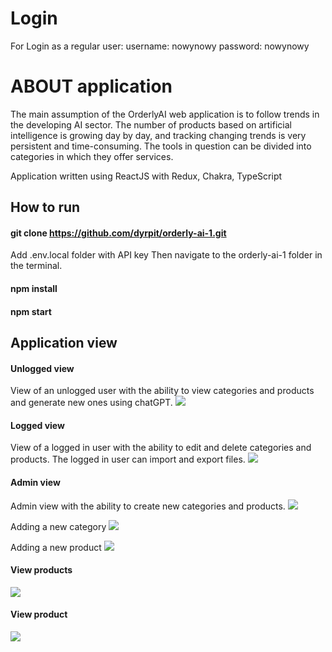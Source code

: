 # Login

For Login as a regular user:
username: nowynowy
password: nowynowy


# ABOUT application
The main assumption of the OrderlyAI web application is to follow trends in the developing AI sector. The number of products based on artificial intelligence is growing day by day, and tracking changing trends is very persistent and time-consuming. The tools in question can be divided into categories in which they offer services.

Application written using ReactJS with Redux, Chakra, TypeScript
## How to run

#### git clone https://github.com/dyrpit/orderly-ai-1.git
Add .env.local folder with API key
Then navigate to the orderly-ai-1 folder in the terminal.
#### npm install
#### npm start

## Application view

#### Unlogged view
View of an unlogged user with the ability to view categories and products and generate new ones using chatGPT.
![](images/Widok%20niezalogowanego.png)

#### Logged view
View of a logged in user with the ability to edit and delete categories and products. The logged in user can import and export files.
![](images/WidokZalogowanego.png)

#### Admin view
Admin view with the ability to create new categories and products.
![](images/WidokAdmina.png)

Adding a new category
![](images/NewCategoryComponent.png)

Adding a new product
![](images/AddProduct.png)

#### View products
![](images/WidokProduktów.png)

#### View product
![](images/WidokProduktu.png)
